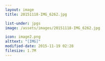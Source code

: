 ```yaml
---
layout: image
title: 20151118-IMG_6262.jpg

list-under: jpgs
image: /assets/images/20151118-IMG_6262.jpg

icon: image2.png
alttext: "[IMG]"
modified-date: 2015-11-19 02:28
filesize: 1.7M
---
```

